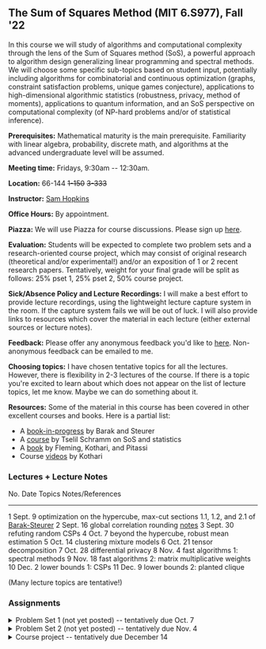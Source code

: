 ## The Sum of Squares Method (MIT 6.S977), Fall '22

In this course we will study of algorithms and computational complexity through the lens of the Sum of Squares method (SoS), a powerful approach to algorithm design generalizing linear programming and spectral methods. We will choose some specific sub-topics based on student input, potentially including algorithms for combinatorial and continuous optimization (graphs, constraint satisfaction problems, unique games conjecture), applications to high-dimensional algorithmic statistics (robustness, privacy, method of moments), applications to quantum information, and an SoS perspective on computational complexity (of NP-hard problems and/or of statistical inference).

**Prerequisites:** Mathematical maturity is the main prerequisite. Familiarity with linear algebra, probability, discrete math, and algorithms at the advanced undergraduate level will be assumed.

**Meeting time:** Fridays, 9:30am -- 12:30am.

**Location:** 66-144 ~~1-150~~ ~~3-333~~

**Instructor:** [Sam Hopkins](../index.html)

**Office Hours:** By appointment.

**Piazza:** We will use Piazza for course discussions. Please sign up [here](https://piazza.com/mit/fall2022/6s977/home).

**Evaluation:** Students will be expected to complete two problem sets and a research-oriented course project, which may consist of original research (theoretical and/or experimental!) and/or an exposition of 1 or 2 recent research papers. Tentatively, weight for your final grade will be split as follows: 25% pset 1, 25% pset 2, 50% course project.

**Sick/Absence Policy and Lecture Recordings:** I will make a best effort to provide lecture recordings, using the lightweight lecture capture system in the room. If the capture system fails we will be out of luck. I will also provide links to resources which cover the material in each lecture (either external sources or lecture notes).

**Feedback:** Please offer any anonymous feedback you'd like to [here](https://docs.google.com/forms/d/e/1FAIpQLSc6Ti6xH5qqSfRKri9PuaQzLQ8DrNeQEGRBOU-K10zu54fcKA/viewform?usp=pp_url). Non-anonymous feedback can be emailed to me.

**Choosing topics:** I have chosen tentative topics for all the lectures. However, there is flexibility in 2-3 lectures of the course. If there is a topic you're excited to learn about which does not appear on the list of lecture topics, let me know. Maybe we can do something about it.

**Resources:** Some of the material in this course has been covered in other excellent courses and books. Here is a partial list:

- A [book-in-progress](https://www.sumofsquares.org/public/index.html) by Barak and Steurer
- A [course](https://tselilschramm.org/sos-paradigm/sos-paradigm.html) by Tselil Schramm on SoS and statistics 
- A [book](https://eccc.weizmann.ac.il/report/2019/106/) by Fleming, Kothari, and Pitassi
- Course [videos](https://www.youtube.com/playlist?list=PL3NB_Sd9CrX-6CeApf12demgpe2PO4k8c) by Kothari


### Lectures + Lecture Notes

No.              Date       Topics                                                            Notes/References
-----------      ----       ------                                                            ----------------
1                Sept. 9    optimization on the hypercube, max-cut                            sections 1.1, 1.2, and 2.1 of [Barak-Steurer](https://www.sumofsquares.org/public/index.html)
2                Sept. 16   global correlation rounding                                       [notes](global-correlation-rounding.html)
3                Sept. 30   refuting random CSPs
4                Oct. 7     beyond the hypercube, robust mean estimation
5                Oct. 14    clustering mixture models
6                Oct. 21    tensor decomposition
7                Oct. 28    differential privacy
8                Nov. 4     fast algorithms 1: spectral methods
9                Nov. 18    fast algorithms 2: matrix multiplicative weights
10               Dec. 2     lower bounds 1: CSPs
11               Dec. 9     lower bounds 2: planted clique


(Many lecture topics are tentative!)


### Assignments

<details>
<summary>Problem Set 1 (not yet posted) -- tentatively due Oct. 7</summary>

Please turn in solutions typeset using LaTeX.

\newcommand{\pE}{\tilde{\mathbb E}}

1. *foo* 

2. *bar*

</details>

<details>
<summary>Problem Set 2 (not yet posted) -- tentatively due Nov. 4</summary>
*baz*
</details>


<details>
<summary>Course project -- tentatively due December 14</summary>
The course project is an opportunity for you to dive deeper into the SoS research literature, make connections to your own research, and more! There is a great deal of flexibility in choosing your project. However, I need to approve all the project topics before you embark on them! I expect you to schedule a discussion of your project with me **before Thanksgiving.** You may (but are not required to!) work with a partner on your project.

#### Possible approaches to the project:

- Formulate a research question related to the course (and possibly also related to your main area of research) and investigate it.
- Read one or more papers from the SoS literature and write an exposition of them at a level understandable by the students of 6.S977. Optionally, extend one or more of the result in these papers.
- Implement one or more algorithms from the SoS literature and study their performance empirically.
- Combinations of any of the above.

None of these options are preferred above others -- in particular, original research is *not* a requirement for a successful project. (That said, it does of course carry many potential rewards --  it is not uncommon for MIT course projects to end up as published papers!)

#### Deliverables:

You should produce a written report on your project activities. For expository projects, this report is your exposition. For research projects, this document should discuss the research problem you decided to investigate, why it merits your attention, how it relates to the subject of the course, and your findings.

Reports may vary in length, but when grading, I promise to read the first 10 pages of your report (typeset in a reasonable font with reasonable margins). I will read further material at my discretion.
</details>
